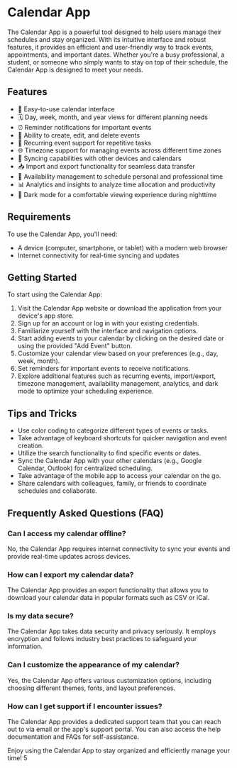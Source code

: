 # Calendar App

The Calendar App is a powerful tool designed to help users manage their schedules and stay organized. With its intuitive interface and robust features, it provides an efficient and user-friendly way to track events, appointments, and important dates. Whether you're a busy professional, a student, or someone who simply wants to stay on top of their schedule, the Calendar App is designed to meet your needs.

## Features

- 📅 Easy-to-use calendar interface
- 🗓️ Day, week, month, and year views for different planning needs
- ⏰ Reminder notifications for important events
- 📝 Ability to create, edit, and delete events
- 🔁 Recurring event support for repetitive tasks
- 🌐 Timezone support for managing events across different time zones
- 📲 Syncing capabilities with other devices and calendars
- 📥 Import and export functionality for seamless data transfer
- 📆 Availability management to schedule personal and professional time
- 📊 Analytics and insights to analyze time allocation and productivity
- 🌙 Dark mode for a comfortable viewing experience during nighttime

## Requirements

To use the Calendar App, you'll need:

- A device (computer, smartphone, or tablet) with a modern web browser
- Internet connectivity for real-time syncing and updates

## Getting Started

To start using the Calendar App:

1. Visit the Calendar App website or download the application from your device's app store.
2. Sign up for an account or log in with your existing credentials.
3. Familiarize yourself with the interface and navigation options.
4. Start adding events to your calendar by clicking on the desired date or using the provided "Add Event" button.
5. Customize your calendar view based on your preferences (e.g., day, week, month).
6. Set reminders for important events to receive notifications.
7. Explore additional features such as recurring events, import/export, timezone management, availability management, analytics, and dark mode to optimize your scheduling experience.

## Tips and Tricks

- Use color coding to categorize different types of events or tasks.
- Take advantage of keyboard shortcuts for quicker navigation and event creation.
- Utilize the search functionality to find specific events or dates.
- Sync the Calendar App with your other calendars (e.g., Google Calendar, Outlook) for centralized scheduling.
- Take advantage of the mobile app to access your calendar on the go.
- Share calendars with colleagues, family, or friends to coordinate schedules and collaborate.

## Frequently Asked Questions (FAQ)

### Can I access my calendar offline?

No, the Calendar App requires internet connectivity to sync your events and provide real-time updates across devices.

### How can I export my calendar data?

The Calendar App provides an export functionality that allows you to download your calendar data in popular formats such as CSV or iCal.

### Is my data secure?

The Calendar App takes data security and privacy seriously. It employs encryption and follows industry best practices to safeguard your information.

### Can I customize the appearance of my calendar?

Yes, the Calendar App offers various customization options, including choosing different themes, fonts, and layout preferences.

### How can I get support if I encounter issues?

The Calendar App provides a dedicated support team that you can reach out to via email or the app's support portal. You can also access the help documentation and FAQs for self-assistance.

Enjoy using the Calendar App to stay organized and efficiently manage your time!
5
